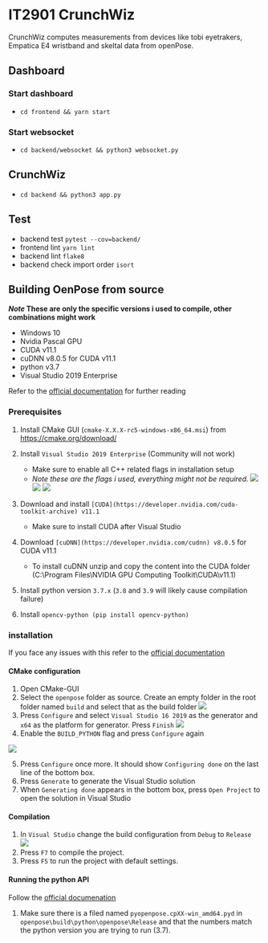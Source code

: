 # IT2901 CrunchWiz

CrunchWiz computes measurements from devices like tobi eyetrakers, Empatica E4 wristband and skeltal data from openPose.

## Dashboard

### Start dashboard

- `cd frontend && yarn start`

### Start websocket

- `cd backend/websocket && python3 websocket.py`

## CrunchWiz

- `cd backend && python3 app.py`

## Test
* backend test `pytest --cov=backend/` 
* frontend lint `yarn lint`
* backend lint `flake8`
* backend check import order `isort`

## Building OenPose from source
***Note* These are only the specific versions i used to compile, other combinations might work**

- Windows 10
- Nvidia Pascal GPU
- CUDA v11.1
- cuDNN v8.0.5 for CUDA v11.1
- python v3.7
- Visual Studio 2019 Enterprise

Refer to the [official documentation](https://github.com/CMU-Perceptual-Computing-Lab/openpose/blob/master/doc/installation/0_index.md) for further reading
### Prerequisites 
1. Install CMake GUI (`cmake-X.X.X-rc5-windows-x86_64.msi`) from https://cmake.org/download/

2. Install `Visual Studio 2019 Enterprise` (Community will not work)
	- Make sure to enable all C++ related flags in installation setup
	- *Note these are the flags i used, everything might not be required.*
	![](https://i.gyazo.com/83253a69dea33d8370fef6fa2c94c96d.png)
	![](https://i.gyazo.com/fb25c8572c287d6ba026d9c81de14c62.png)
	![](https://i.gyazo.com/73700a1f5f121e87e65d0649b22d19fa.png)
	
3. Download and install `[CUDA](https://developer.nvidia.com/cuda-toolkit-archive) v11.1` 
    - Make sure to install CUDA after Visual Studio
    

4. Download `[cuDNN](https://developer.nvidia.com/cudnn) v8.0.5` for CUDA v11.1
    - To install cuDNN unzip and copy the content into the CUDA folder (C:\Program Files\NVIDIA GPU Computing Toolkit\CUDA\v11.1)

5. Install python version `3.7.x` (`3.8` and `3.9` will likely cause compilation failure)

6. Install `opencv-python (pip install opencv-python)`

### installation
If you face any issues with this refer to the [official documentation](https://github.com/CMU-Perceptual-Computing-Lab/openpose/blob/master/doc/installation/0_index.md#clone-openpose)

#### CMake configuration
1. Open CMake-GUI
2. Select the `openpose` folder as source. Create an empty folder in the root folder named `build` and select that as the build folder
![](https://i.gyazo.com/9fc9e27f829b99d6dcd26f3a770c26ef.png)
3. Press `Configure` and select `Visual Studio 16 2019` as the generator and `x64` as the platform for generator. Press `Finish`
![](https://i.gyazo.com/53bd3446411cf604a25b54f606d2823d.png)
4. Enable the `BUILD_PYTHON` flag and press `Configure` again

![](https://i.gyazo.com/613a94ae8b07e9c7686a63ca26804e33.png)

5. Press `Configure` once more. It should show `Configuring done` on the last line of the bottom box.
6. Press `Generate` to generate the Visual Studio solution
7. When `Generating done` appears in the bottom box, press `Open Project` to open the solution in Visual Studio

#### Compilation
1. In `Visual Studio` change the build configuration from `Debug` to `Release`
![](https://i.gyazo.com/e8645fe5b511a78d02748cc4376f39d7.png)
2. Press `F7` to compile the project.
3. Press `F5` to run the project with default settings.

#### Running the python API
Follow the [official documenation](https://github.com/CMU-Perceptual-Computing-Lab/openpose/blob/master/doc/03_python_api.md#installation)
1. Make sure there is a filed named `pyopenpose.cpXX-win_amd64.pyd` in `openpose\build\python\openpose\Release` and that the numbers match the python version you are trying to run (3.7). 
